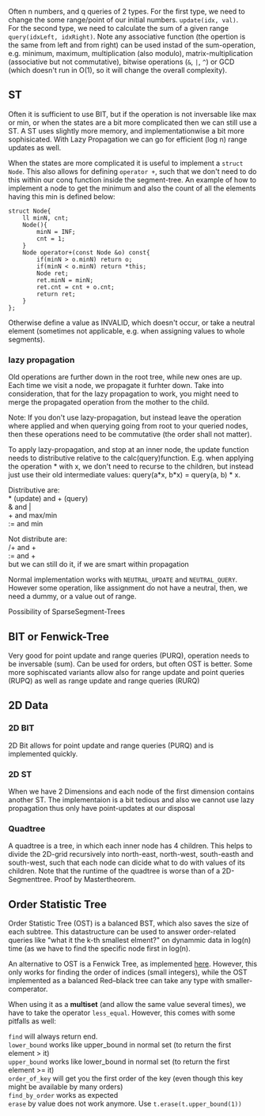 Often n numbers, and q queries of 2 types. 
For the first type, we need to change the some range/point of our initial numbers. `update(idx, val)`. </br>
For the second type, we need to calculate the sum of a given range `query(idxLeft, idxRight)`. Note any associative function (the opertion is the same from left and from right) can be used instad of the sum-operation, e.g. minimum, maximum, multiplication (also modulo), matrix-multiplication (associative but not commutative), bitwise operations (`&`, `|`, `^`) or GCD (which doesn't run in O(1), so it will change the overall complexity).


## ST
Often it is sufficient to use BIT, but if the operation is not inversable like max or min, or when the states are a bit more complicated then we can still use a ST. A ST uses slightly more memory, and implementationwise a bit more sophisicated.
With Lazy Propagation we can go for efficient (log n) range updates as well.

When the states are more complicated it is useful to implement a `struct Node`. This also allows for defining `operator +`, such that we don't need to do this within our conq function inside the segment-tree. An example of how to implement a node to get the minimum and also the count of all the elements having this min is defined below:
```
struct Node{
    ll minN, cnt;
    Node(){
        minN = INF;
        cnt = 1;
    }
    Node operator+(const Node &o) const{
        if(minN > o.minN) return o;
        if(minN < o.minN) return *this;
        Node ret;
        ret.minN = minN;
        ret.cnt = cnt + o.cnt;
        return ret;
    }
};
```

Otherwise define a value as INVALID, which doesn't occur, or take a neutral element (sometimes not applicable, e.g. when assigning values to whole segments). 
### lazy propagation

Old operations are further down in the root tree, while new ones are up. Each time we visit a node, we propagate it furhter down. 
Take into consideration, that for the lazy propagation to work, you might need to merge the propagated operation from the mother to the child.


Note: If you don't use lazy-propagation, but instead leave the operation where applied and when querying going from root to your queried nodes, then these operations need to be commutative (the order shall not matter).

To apply lazy-propagation, and stop at an inner node, the update function needs to distributive relative to the calc(query)function.
E.g. when applying the operation \* with x, we don't need to recurse to the children, but instead just use their old intermediate values: query(a\*x, b\*x) = query(a, b) \* x.

Distributive are: </br>
\* (update) and + (query) </br>
& and | </br>
\+ and max/min </br>
\:= and min </br>


Not distribute are: </br>
/+ and + </br>
:= and + </br>
but we can still do it, if we are smart within propagation

Normal implementation works with `NEUTRAL_UPDATE` and `NEUTRAL_QUERY`. However some operation, like assignment do not have a neutral, then, we need a dummy, or a value out of range.

Possibility of SparseSegment-Trees


## BIT or Fenwick-Tree
Very good for point update and range queries (PURQ), operation needs to be inversable (sum). Can be used for orders, but often OST is better.
Some more sophiscated variants allow also for range update and point queries (RUPQ) as well as range update and range queries (RURQ)

## 2D Data

### 2D BIT
2D Bit allows for point update and range queries (PURQ) and is implemented quickly.

### 2D ST
When we have 2 Dimensions and each node of the first dimension contains another ST. The implementaion is a bit tedious and also we cannot use lazy propagation thus only have point-updates at our disposal

### Quadtree
A quadtree is a tree, in which each inner node has 4 children. This helps to divide the 2D-grid recursively into north-east, north-west, south-easth and south-west, such that each node can dicide what to do with values of its children. Note that the runtime of the quadtree is worse than of a 2D-Segmenttree. Proof by Mastertheorem.

## Order Statistic Tree
Order Statistic Tree (OST) is a balanced BST, which also saves the size of each subtree. 
This datastructure can be used to answer order-related queries like "what it the k-th smallest elment?" on dynammic data in log(n) time (as we have to find the specific node first in log(n).

An alternative to OST is a Fenwick Tree, as implemented [here](https://www.geeksforgeeks.org/order-statistic-tree-using-fenwick-tree-bit/). 
However, this only works for finding the order of indices (small integers), while the OST implemented as a balanced Red–black tree can take any type with smaller-comperator.

When using it as a **multiset** (and allow the same value several times), we have to take the operator `less_equal`. However, this comes with some pitfalls as well:

`find` will always return end. </br>
`lower_bound` works like upper_bound in normal set (to return the first element > it)</br>
`upper_bound` works like lower_bound in normal set (to return the first element >= it)</br>
`order_of_key` will get you the first order of the key (even though this key might be available by many orders)</br>
`find_by_order` works as expected</br>
`erase` by value does not work anymore. Use `t.erase(t.upper_bound(1))`</br>
